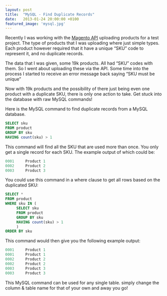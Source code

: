 ```yaml
---
layout: post
title:  "MySQL - Find Duplicate Records"
date:   2013-01-24 20:00:00 +0100
featured_image: 'mysql.jpg'
---
```

Recently I was working with the <a href="http://devdocs.magento.com/guides/m1x/api/soap/introduction.html" target="_blank" rel="nofollow">Magento API</a> uploading products for a test project. The type of products that I was uploading where just simple types. Each product however required that it have a unique “SKU” code to represent it, and no duplicate records.

The data that I was given, some 19k products. All had “SKU” codes with them. So I went about uploading these via the API. Some time into the process I started to receive an error message back saying “SKU must be unique”

Now with 19k products and the possibility of there just being even one product with a duplicate SKU, there is only one action to take. Get stuck into the database with raw MySQL commands!

Here is the MySQL command to find duplicate records from a MySQL database.

```sql
SELECT sku
FROM product
GROUP BY sku
HAVING count(sku) > 1
```

This command will find all the SKU that are used more than once. You only get a single record for each SKU. The example output of which could be:

```sql
0001     Product 1
0002     Product 2
0003     Product 3
```

You could use this command in a where clause to get all rows based on the duplicated SKU:

```sql
SELECT *
FROM product
WHERE sku IN (
     SELECT sku
     FROM product
     GROUP BY sku
     HAVING count(sku) > 1
     )
ORDER BY sku
```

This command would then give you the following example output:

```sql
0001     Product 1
0001     Product 1
0002     Product 2
0002     Product 2
0003     Product 3
0003     Product 3
```

This MySQL command can be used for any single table. simply change the column & table name for that of your own and away you go!